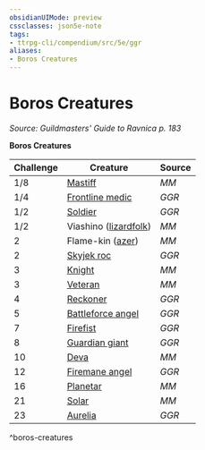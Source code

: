 ```yaml
---
obsidianUIMode: preview
cssclasses: json5e-note
tags:
- ttrpg-cli/compendium/src/5e/ggr
aliases:
- Boros Creatures
---
```

# Boros Creatures
*Source: Guildmasters' Guide to Ravnica p. 183* 

**Boros Creatures**

| Challenge | Creature | Source |
|-----------|----------|--------|
| 1/8 | [Mastiff](Інструменти%20ДМ/CLI/bestiary/beast/mastiff-xmm.md) | *MM* |
| 1/4 | [Frontline medic](Інструменти%20ДМ/CLI/bestiary/humanoid/frontline-medic-ggr.md) | *GGR* |
| 1/2 | [Soldier](Інструменти%20ДМ/CLI/bestiary/humanoid/soldier-ggr.md) | *GGR* |
| 1/2 | Viashino ([lizardfolk](Інструменти%20ДМ/CLI/bestiary/humanoid/scout-xmm.md)) | *MM* |
| 2 | Flame-kin ([azer](Інструменти%20ДМ/CLI/bestiary/elemental/azer-sentinel-xmm.md)) | *MM* |
| 2 | [Skyjek roc](Інструменти%20ДМ/CLI/bestiary/monstrosity/skyjek-roc-ggr.md) | *GGR* |
| 3 | [Knight](Інструменти%20ДМ/CLI/bestiary/humanoid/knight-xmm.md) | *MM* |
| 3 | [Veteran](Інструменти%20ДМ/CLI/bestiary/humanoid/warrior-veteran-xmm.md) | *MM* |
| 4 | [Reckoner](Інструменти%20ДМ/CLI/bestiary/humanoid/reckoner-ggr.md) | *GGR* |
| 5 | [Battleforce angel](Інструменти%20ДМ/CLI/bestiary/celestial/battleforce-angel-ggr.md) | *GGR* |
| 7 | [Firefist](Інструменти%20ДМ/CLI/bestiary/humanoid/firefist-ggr.md) | *GGR* |
| 8 | [Guardian giant](Інструменти%20ДМ/CLI/bestiary/giant/guardian-giant-ggr.md) | *GGR* |
| 10 | [Deva](Інструменти%20ДМ/CLI/bestiary/celestial/deva-xmm.md) | *MM* |
| 12 | [Firemane angel](Інструменти%20ДМ/CLI/bestiary/celestial/firemane-angel-ggr.md) | *GGR* |
| 16 | [Planetar](Інструменти%20ДМ/CLI/bestiary/celestial/planetar-xmm.md) | *MM* |
| 21 | [Solar](Інструменти%20ДМ/CLI/bestiary/celestial/solar-xmm.md) | *MM* |
| 23 | [Aurelia](Інструменти%20ДМ/CLI/bestiary/npc/aurelia-ggr.md) | *GGR* |
^boros-creatures